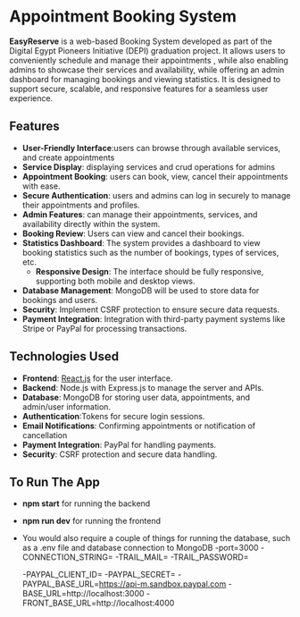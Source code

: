 # Appointment Booking System

**EasyReserve** is a web-based Booking System developed as part of the Digital Egypt Pioneers Initiative (DEPI) graduation project. It allows users to conveniently schedule and manage their appointments , while also enabling admins to showcase their services and availability, while offering an admin dashboard for managing bookings and viewing statistics. It is designed to support secure, scalable, and responsive features for a seamless user experience. 

## Features
- **User-Friendly Interface**:users can browse through available services, and create appointments 
- **Service Display**:  displaying services and crud operations for admins 
- **Appointment Booking**: users can book, view, cancel their appointments with ease. 
- **Secure Authentication**: users and admins can log in securely to manage their appointments and profiles. 
- **Admin Features**: can manage their appointments, services, and availability directly within the system. 
- **Booking Review**: Users can view and cancel their bookings.
- **Statistics Dashboard**: The system provides a dashboard to view booking statistics such as the number of bookings, types of services, etc.
  - **Responsive Design**: The interface should be fully responsive, supporting both mobile and desktop views.
- **Database Management**: MongoDB will be used to store data for bookings and users.
- **Security**: Implement CSRF protection to ensure secure data requests.
- **Payment Integration**: Integration with third-party payment systems like Stripe or PayPal for processing transactions.

## Technologies Used
- **Frontend**: [React.js](https://reactjs.org/) for the user interface.
- **Backend**: Node.js with Express.js to manage the server and APIs.
- **Database**: MongoDB for storing user data, appointments, and admin/user information.
- **Authentication**:Tokens for secure login sessions.
- **Email Notifications**: Confirming appointments or notification of cancellation
- **Payment Integration**: PayPal for handling payments.
- **Security**: CSRF protection and secure data handling.


## To Run The App
- **npm start** for running the backend
- **npm run dev** for running the frontend
- You would also require a couple of things for running the database, such as a .env file and database connection to MongoDB
  -port=3000
  -CONNECTION_STRING=
  -TRAIL_MAIL= 
  -TRAIL_PASSWORD= 
  
  -PAYPAL_CLIENT_ID=
  -PAYPAL_SECRET=
  -PAYPAL_BASE_URL=https://api-m.sandbox.paypal.com
  -BASE_URL=http://localhost:3000
  -FRONT_BASE_URL=http://localhost:4000
